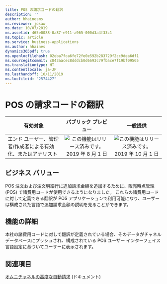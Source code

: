```yaml
---
title: POS の請求コードの翻訳
description: ''
author: hhainesms
ms.reviewer: josaw
ms.date: 10/07/2019
ms.assetid: 465e0088-0a87-e911-a965-000d3a4f33c1
ms.topic: article
ms.service: business-applications
ms.author: hhaines
dynamics365pdf: true
ms.openlocfilehash: 02eba7fca6fe72fe0e592b283729f2cc9dea6df1
ms.sourcegitcommit: c843aacec8dddcb0d6693c79fbace7f19bf09565
ms.translationtype: HT
ms.contentlocale: ja-JP
ms.lasthandoff: 10/11/2019
ms.locfileid: "2574427"
---
```

# <a name="translations-for-charges-codes-in-pos"></a>POS の請求コードの翻訳


| 有効対象    |  パブリック プレビュー | 一般提供 | 
| ---------- | :----------: |:----------: |
|エンド ユーザー、管理者/作成者による有効化、またはアナリスト|![この機能はリリース済みです。](/dynamics365-release-plan/media/green-checkmark.png "この機能はリリース済みです。") 2019 年 8 月 1 日| ![この機能はリリース済みです。](/dynamics365-release-plan/media/green-checkmark.png "この機能はリリース済みです。") 2019 年 10 月 1 日|


## <a name="business-value"></a>ビジネス バリュー
<!-- bv start -->
POS 注文および注文明細行に追加請求金額を追加するために、販売時点管理 (POS) で諸費用コードが使用できるようになりました。 これらの諸費用コードに対して定義できる翻訳が POS アプリケーションで利用可能になり、ユーザーは構成された言語で追加請求金額の説明を見ることができます。
<!-- bv end -->



## <a name="feature-details"></a>機能の詳細
<!--feature detail start -->
本社の諸費用コードに対して翻訳が定義されている場合、そのデータがチャネル データベースにプッシュされ、構成されている POS ユーザー インターフェイス言語設定に基づいてユーザーに表示されます。
<!--feature detail end -->










## <a name="see-also"></a>関連項目

[オムニチャネルの高度な自動請求](https://docs.microsoft.com/dynamics365/unified-operations/retail/omni-auto-charges) (ドキュメント)
